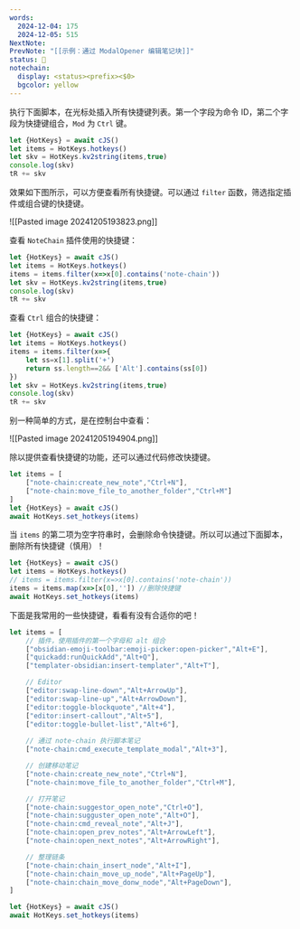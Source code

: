 ```yaml
---
words:
  2024-12-04: 175
  2024-12-05: 515
NextNote: 
PrevNote: "[[示例：通过 ModalOpener 编辑笔记块]]"
status: 🌴
notechain:
  display: <status><prefix><$0>
  bgcolor: yellow
---
```


执行下面脚本，在光标处插入所有快捷键列表。第一个字段为命令 ID，第二个字段为快捷键组合，`Mod` 为 `Ctrl` 键。

```js templater
let {HotKeys} = await cJS()
let items = HotKeys.hotkeys()
let skv = HotKeys.kv2string(items,true)
console.log(skv)
tR += skv
```

效果如下图所示，可以方便查看所有快捷键。可以通过 `filter` 函数，筛选指定插件或组合键的快捷键。

![[Pasted image 20241205193823.png]]


查看 `NoteChain` 插件使用的快捷键：

```js templater
let {HotKeys} = await cJS()
let items = HotKeys.hotkeys()
items = items.filter(x=>x[0].contains('note-chain'))
let skv = HotKeys.kv2string(items,true)
console.log(skv)
tR += skv
```

查看 `Ctrl` 组合的快捷键：

```js templater
let {HotKeys} = await cJS()
let items = HotKeys.hotkeys()
items = items.filter(x=>{
	let ss=x[1].split('+')
	return ss.length==2&& ['Alt'].contains(ss[0])
})
let skv = HotKeys.kv2string(items,true)
console.log(skv)
tR += skv
```

别一种简单的方式，是在控制台中查看：

![[Pasted image 20241205194904.png]]


除以提供查看快捷键的功能，还可以通过代码修改快捷键。

```js
let items = [
	["note-chain:create_new_note","Ctrl+N"],
	["note-chain:move_file_to_another_folder","Ctrl+M"]
]
let {HotKeys} = await cJS()
await HotKeys.set_hotkeys(items)
```

当 `items` 的第二项为空字符串时，会删除命令快捷键。所以可以通过下面脚本，删除所有快捷键（慎用）！

```js
let {HotKeys} = await cJS()
let items = HotKeys.hotkeys()
// items = items.filter(x=>x[0].contains('note-chain'))
items = items.map(x=>[x[0],'']) //删除快捷键
await HotKeys.set_hotkeys(items)
```

下面是我常用的一些快捷键，看看有没有合适你的吧！

```js //templater
let items = [
	// 插件，使用插件的第一个字母和 alt 组合
	["obsidian-emoji-toolbar:emoji-picker:open-picker","Alt+E"],
	["quickadd:runQuickAdd","Alt+Q"],
	["templater-obsidian:insert-templater","Alt+T"],

	// Editor
	["editor:swap-line-down","Alt+ArrowUp"],
	["editor:swap-line-up","Alt+ArrowDown"],
	["editor:toggle-blockquote","Alt+4"],
	["editor:insert-callout","Alt+5"],
	["editor:toggle-bullet-list","Alt+6"],
	
	// 通过 note-chain 执行脚本笔记
	["note-chain:cmd_execute_template_modal","Alt+3"],

	// 创建移动笔记
	["note-chain:create_new_note","Ctrl+N"],
	["note-chain:move_file_to_another_folder","Ctrl+M"],

	// 打开笔记
	["note-chain:suggestor_open_note","Ctrl+O"],
	["note-chain:sugguster_open_note","Alt+O"],
	["note-chain:cmd_reveal_note","Alt+J"],
	["note-chain:open_prev_notes","Alt+ArrowLeft"],
	["note-chain:open_next_notes","Alt+ArrowRight"],

	// 整理链条
	["note-chain:chain_insert_node","Alt+I"],
	["note-chain:chain_move_up_node","Alt+PageUp"],
	["note-chain:chain_move_donw_node","Alt+PageDown"],
]

let {HotKeys} = await cJS()
await HotKeys.set_hotkeys(items)
```

